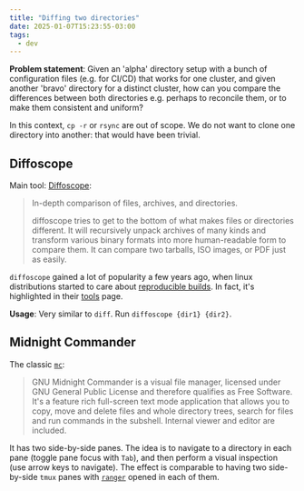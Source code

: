 ```yaml
---
title: "Diffing two directories"
date: 2025-01-07T15:23:55-03:00
tags:
  - dev
---
```


**Problem statement**: Given an 'alpha' directory setup with a bunch of
configuration files (e.g. for CI/CD) that works for one cluster, and given
another 'bravo' directory for a distinct cluster, how can you compare the
differences between both directories e.g. perhaps to reconcile them, or to make
them consistent and uniform?

In this context, `cp -r` or `rsync` are out of scope. We do not want to clone
one directory into another: that would have been trivial.

## Diffoscope

Main tool: [Diffoscope](https://diffoscope.org/):

> In-depth comparison of files, archives, and directories.
>
> diffoscope tries to get to the bottom of what makes files or directories
> different. It will recursively unpack archives of many kinds and transform
> various binary formats into more human-readable form to compare them. It can
> compare two tarballs, ISO images, or PDF just as easily.

`diffoscope` gained a lot of popularity a few years ago, when linux
distributions started to care about [reproducible
builds](https://reproducible-builds.org/). In fact, it's highlighted in their
[tools](https://reproducible-builds.org/tools/) page.

**Usage**: Very similar to `diff`. Run `diffoscope {dir1} {dir2}`.

## Midnight Commander

The classic [`mc`](https://midnight-commander.org/):

> GNU Midnight Commander is a visual file manager, licensed under GNU General
> Public License and therefore qualifies as Free Software. It's a feature rich
> full-screen text mode application that allows you to copy, move and delete
> files and whole directory trees, search for files and run commands in the
> subshell. Internal viewer and editor are included.

It has two side-by-side panes. The idea is to navigate to a directory in each
pane (toggle pane focus with `Tab`), and then perform a visual inspection (use
arrow keys to navigate). The effect is comparable to having two side-by-side
`tmux` panes with [`ranger`](https://github.com/ranger/ranger) opened in each of
them.
